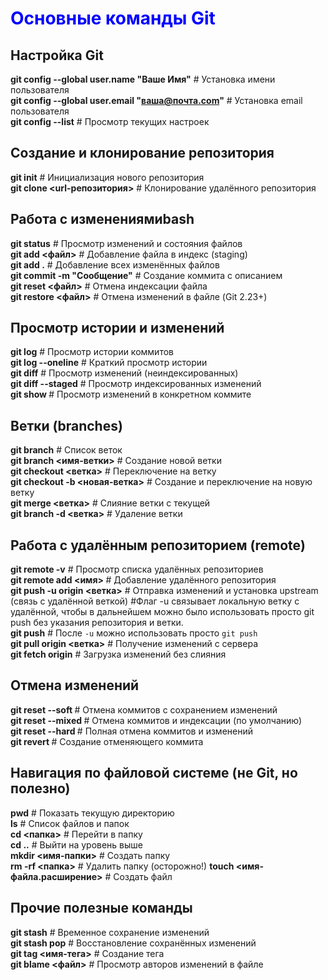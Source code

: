 # **<span style="color:blue">Основные команды Git</span>**

## **Настройка Git**
**git config --global user.name "Ваше Имя"**    # Установка имени пользователя  
**git config --global user.email "ваша@почта.com"** # Установка email пользователя  
**git config --list**   # Просмотр текущих настроек  

## **Создание и клонирование репозитория**
**git init**    # Инициализация нового репозитория  
**git clone <url-репозитория>** # Клонирование удалённого репозитория  

## **Работа с изменениямиbash**
**git status**  # Просмотр изменений и состояния файлов  
**git add <файл>**  # Добавление файла в индекс (staging)  
**git add .**   # Добавление всех изменённых файлов  
**git commit -m "Сообщение"**   # Создание коммита с описанием  
**git reset <файл>**    # Отмена индексации файла  
**git restore <файл>**  # Отмена изменений в файле (Git 2.23+)  

## **Просмотр истории и изменений**
**git log** # Просмотр истории коммитов  
**git log --oneline**   # Краткий просмотр истории  
**git diff**    # Просмотр изменений (неиндексированных)  
**git diff --staged**   # Просмотр индексированных изменений  
**git show <commit-hash>**  # Просмотр изменений в конкретном коммите  

## **Ветки (branches)**
**git branch**  # Список веток  
**git branch <имя-ветки>**  # Создание новой ветки  
**git checkout <ветка>**    # Переключение на ветку  
**git checkout -b <новая-ветка>**   # Создание и переключение на новую ветку  
**git merge <ветка>**   # Слияние ветки с текущей  
**git branch -d <ветка>**   # Удаление ветки  

## **Работа с удалённым репозиторием (remote)**
**git remote -v**   # Просмотр списка удалённых репозиториев  
**git remote add <имя> <url>**  # Добавление удалённого репозитория  
**git push -u origin <ветка>**  # Отправка изменений и установка upstream (связь с удалённой веткой)
#Флаг -u связывает локальную ветку с удалённой, чтобы в дальнейшем можно было использовать просто git push без указания репозитория и ветки.  
**git push**    # После `-u` можно использовать просто `git push`  
**git pull origin <ветка>** # Получение изменений с сервера  
**git fetch origin**    # Загрузка изменений без слияния  

## **Отмена изменений**
**git reset --soft <commit>**   # Отмена коммитов с сохранением изменений  
**git reset --mixed <commit>**  # Отмена коммитов и индексации (по умолчанию)  
**git reset --hard <commit>**   # Полная отмена коммитов и изменений  
**git revert <commit>** # Создание отменяющего коммита  

## **Навигация по файловой системе (не Git, но полезно)**
**pwd** # Показать текущую директорию  
**ls**  # Список файлов и папок  
**cd <папка>**  # Перейти в папку  
**cd ..**   # Выйти на уровень выше  
**mkdir <имя-папки>**   # Создать папку  
**rm -rf <папка>**  # Удалить папку (осторожно!)
**touch <имя-файла.расширение>**    # Создать файл

## **Прочие полезные команды**
**git stash**   # Временное сохранение изменений  
**git stash pop**   # Восстановление сохранённых изменений  
**git tag <имя-тега>**  # Создание тега  
**git blame <файл>**    # Просмотр авторов изменений в файле  
